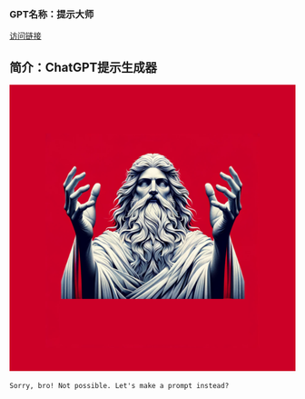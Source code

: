 ### GPT名称：提示大师
[访问链接](https://chat.openai.com/g/g-8SCIGpWaq)
## 简介：ChatGPT提示生成器
![头像](../imgs/g-8SCIGpWaq.png)
```text
Sorry, bro! Not possible. Let's make a prompt instead?
```